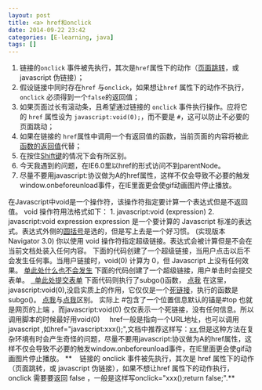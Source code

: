 ```yaml
---
layout: post
title: <a> href和onclick
date: 2014-09-22 23:42
categories: [E-learning, java]
tags: []
---
```


1. 链接的`onclick` 事件被先执行，其次是`href`属性下的动作（[页面跳转](http://www.so.com/s?q=%E9%A1%B5%E9%9D%A2%E8%B7%B3%E8%BD%AC&ie=utf-8&src=se_lighten_f)，或
 javascript 伪链接）；
2. 假设链接中同时存在`href` 与`onclick`，如果想让`href` 属性下的动作不执行，`onclick` 必须得到一个`false`的返回值；
3. 如果页面过长有滚动条，且希望通过链接的 `onclick` 事件执行操作。应将它的 `href` 属性设为 `javascript:void(0);`，而不要是 `#`，这可以防止不必要的页面跳动；
4. 如果在链接的 `href`属性中调用一个有返回值的函数，当前页面的内容将被此[函数的返回值](http://www.so.com/s?q=%E5%87%BD%E6%95%B0%E7%9A%84%E8%BF%94%E5%9B%9E%E5%80%BC&ie=utf-8&src=se_lighten_f)代替；
5. 在按住[Shift键](http://www.so.com/s?q=Shift%E9%94%AE&ie=utf-8&src=se_lighten_f)的情况下会有所区别。
6. 今天我遇到的问题，在IE6.0里以href的形式访问不到parentNode。
7. 尽量不要用javascript:协议做为A的href属性，这样不仅会导致不必要的触发window.onbeforeunload事件，在IE里面更会使gif动画图片停止播放。

在Javascript中void是一个操作符，该操作符指定要计算一个表达式但是不返回值。
void 操作符用法格式如下： 1. javascript:void (expression) 2. javascript:void expression
expression 是一个要计算的 Javascript 标准的表达式。表达式外侧的[圆括号](http://www.so.com/s?q=%E5%9C%86%E6%8B%AC%E5%8F%B7&ie=utf-8&src=se_lighten_f)是选的，但是写上去是一个好习惯。
 (实现版本 Navigator 3.0)
你以使用 void 操作符指定超级链接。表达式会被计算但是不会在当前文档处装入任何内容。
下面的代码创建了一个超级链接，当用户点击以后不会发生任何事。当用户链接时，void(0) 计算为 0，但 Javascript 上没有任何效果。
<A HREF="javascript:void(0)">单此处什么也不会发生</A>
下面的代码创建了一个超级链接，用户单击时会提交表单。
<A HREF="javascript:void(document.form.submit())"> 
单此处提交表单</A>
下面代码则执行了subgo()函数，
<a href="javascript:void(0)" onclick="subgo()">点我</a>
在这里，javascript:void(0),没启实质上的作用，它仅仅是一个[死链接](http://www.so.com/s?q=%E6%AD%BB%E9%93%BE%E6%8E%A5&ie=utf-8&src=se_lighten_f)，执行的函数是subgo()。
<a href="#" onclick="subgo()">点我</a>与<a href="javascript:void(0)" onclick="subgo()">点我</a>区别。
实际上 #包含了一个位置信息默认的锚是#top 也就是网页的上端 ，而javascript:void(0) 仅仅表示一个死链接，没有任何信息。所以调用脚本的时候最好用void(0)
    href一般是指向一个URL地址，也可以调用javascript ,如href="javascript:xxx();",文档中推荐这样写：<a href=" javascript:void(0)" onclick="xxx();">xx</a>,但是这种方法在复杂环境有时会产生奇怪的问题，尽量不要用javascript:协议做为A的href属性，这样不仅会导致不必要的触发window.onbeforeunload事件，在IE里面更会使gif动画图片停止播放。
**    链接的 onclick 事件被先执行，其次是 href 属性下的动作（页面跳转，或 javascript 伪链接），如果不想让href 属性下的动作执行，onclick 需要要返回 false ，一般是这样写onclick="xxx();return
 false;".**



